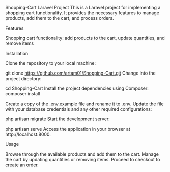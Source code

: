 Shopping-Cart Laravel Project
This is a Laravel project for implementing a shopping cart functionality. It provides the necessary features to manage products, add them to the cart, and process orders.

Features

Shopping cart functionality: add products to the cart, update quantities, and remove items

Installation

Clone the repository to your local machine:

git clone https://github.com/artam01/Shopping-Cart.git
Change into the project directory:

cd Shopping-Cart
Install the project dependencies using Composer:
composer install

Create a copy of the .env.example file and rename it to .env. Update the file with your database credentials and any other required configurations:

php artisan migrate
Start the development server:

php artisan serve
Access the application in your browser at http://localhost:8000.

Usage

Browse through the available products and add them to the cart.
Manage the cart by updating quantities or removing items.
Proceed to checkout to create an order.






